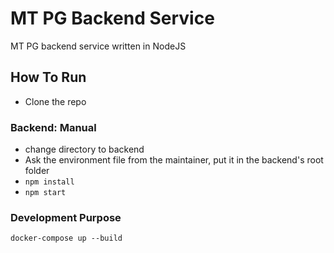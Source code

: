 # MT PG Backend Service

MT PG backend service written in NodeJS

## How To Run

- Clone the repo

### Backend: Manual
- change directory to backend
- Ask the environment file from the maintainer, put it in the backend's root folder
- `npm install`
- `npm start`

### Development Purpose
```shell
docker-compose up --build
```